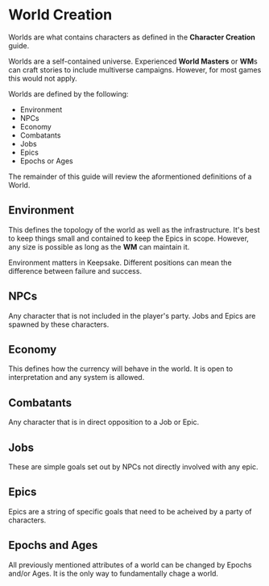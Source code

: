 # World Creation
Worlds are what contains characters as defined in the **Character Creation** guide.

Worlds are a self-contained universe. Experienced **World Masters** or **WM**s can craft stories to include multiverse campaigns. However, for most games this would not apply. 

Worlds are defined by the following:

- Environment
- NPCs
- Economy
- Combatants
- Jobs
- Epics
- Epochs or Ages

The remainder of this guide will review the aformentioned definitions of a World.

## Environment

This defines the topology of the world as well as the infrastructure. It's best to keep things small and contained to keep the Epics in scope. However, any size is possible as long as the **WM** can maintain it. 

Environment matters in Keepsake. Different positions can mean the difference between failure and success. 

## NPCs

Any character that is not included in the player's party. Jobs and Epics are spawned by these characters. 

## Economy

This defines how the currency will behave in the world. It is open to interpretation and any system is allowed.

## Combatants

Any character that is in direct opposition to a Job or Epic.

## Jobs

These are simple goals set out by NPCs not directly involved with any epic. 

## Epics

Epics are a string of specific goals that need to be acheived by a party of characters. 

## Epochs and Ages

All previously mentioned attributes of a world can be changed by Epochs and/or Ages. It is the only way to fundamentally chage a world. 